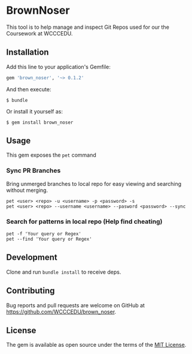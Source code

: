 # BrownNoser

This tool is to help manage and inspect Git Repos used for our the Coursework at WCCCEDU.

## Installation

Add this line to your application's Gemfile:

```ruby
gem 'brown_noser', '~> 0.1.2'
```

And then execute:

    $ bundle

Or install it yourself as:

    $ gem install brown_noser

## Usage

This gem exposes the `pet` command

### Sync PR Branches
Bring unmerged branches to local repo for easy viewing and searching without merging.
```
pet <user> <repo> -u <username> -p <password> -s
pet <user> <repo> --username <username> --pasword <password> --sync
```

### Search for patterns in local repo (Help find cheating)
```
pet -f 'Your query or Regex'
pet --find 'Your query or Regex'
```

## Development

Clone and run `bundle install` to receive deps.

## Contributing

Bug reports and pull requests are welcome on GitHub at https://github.com/WCCCEDU/brown_noser.


## License

The gem is available as open source under the terms of the [MIT License](http://opensource.org/licenses/MIT).

